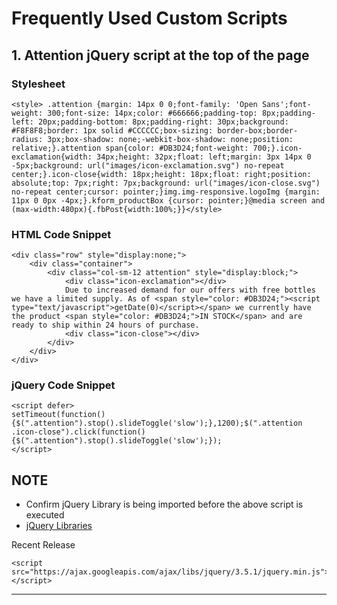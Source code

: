 # Frequently Used Custom Scripts 

## 1. Attention jQuery script at the top of the page 

### Stylesheet 
```
<style> .attention {margin: 14px 0 0;font-family: 'Open Sans';font-weight: 300;font-size: 14px;color: #666666;padding-top: 8px;padding-left: 20px;padding-bottom: 8px;padding-right: 30px;background: #F8F8F8;border: 1px solid #CCCCCC;box-sizing: border-box;border-radius: 3px;box-shadow: none;-webkit-box-shadow: none;position: relative;}.attention span{color: #DB3D24;font-weight: 700;}.icon-exclamation{width: 34px;height: 32px;float: left;margin: 3px 14px 0 -5px;background: url("images/icon-exclamation.svg") no-repeat center;}.icon-close{width: 18px;height: 18px;float: right;position: absolute;top: 7px;right: 7px;background: url("images/icon-close.svg") no-repeat center;cursor: pointer;}img.img-responsive.logoImg {margin: 11px 0 0px -4px;}.kform_productBox {cursor: pointer;}@media screen and (max-width:480px){.fbPost{width:100%;}}</style>
```

### HTML Code Snippet
```
<div class="row" style="display:none;">
	<div class="container">
		<div class="col-sm-12 attention" style="display:block;">
			<div class="icon-exclamation"></div>
			Due to increased demand for our offers with free bottles we have a limited supply. As of <span style="color: #DB3D24;"><script type="text/javascript">getDate(0)</script></span> we currently have the product <span style="color: #DB3D24;">IN STOCK</span> and are ready to ship within 24 hours of purchase.
			<div class="icon-close"></div>
		</div>
	</div>
</div>
```

### jQuery Code Snippet
```
<script defer>
setTimeout(function(){$(".attention").stop().slideToggle('slow');},1200);$(".attention .icon-close").click(function(){$(".attention").stop().slideToggle('slow');});
</script> 
```

## NOTE
- Confirm jQuery Library is being imported before the above script is executed
- [jQuery Libraries](https://developers.google.com/speed/libraries/devguide#jquery)

Recent Release
```
<script src="https://ajax.googleapis.com/ajax/libs/jquery/3.5.1/jquery.min.js"></script> 
```

-----------
```
```

```
```

```
```
